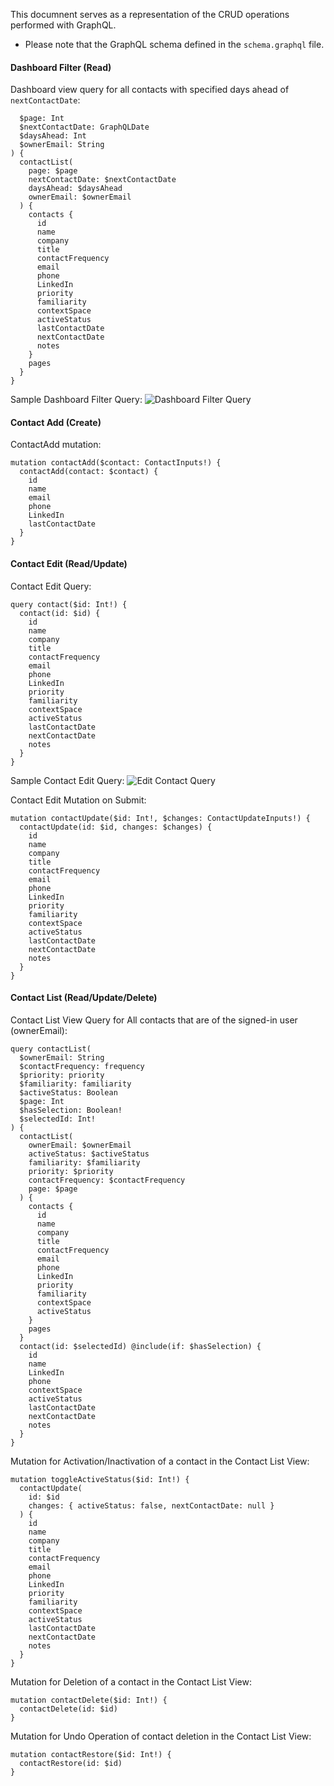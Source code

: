 This documnent serves as a representation of the CRUD operations performed with GraphQL. 
- Please note that the GraphQL schema defined in the  `schema.graphql` file.



#### Dashboard Filter (Read)

Dashboard view query for all contacts with specified days ahead of `nextContactDate`:

```query contactList(
  $page: Int
  $nextContactDate: GraphQLDate
  $daysAhead: Int
  $ownerEmail: String
) {
  contactList(
    page: $page
    nextContactDate: $nextContactDate
    daysAhead: $daysAhead
    ownerEmail: $ownerEmail
  ) {
    contacts {
      id
      name
      company
      title
      contactFrequency
      email
      phone
      LinkedIn
      priority
      familiarity
      contextSpace
      activeStatus
      lastContactDate
      nextContactDate
      notes
    }
    pages
  }
}
```
Sample Dashboard Filter Query:
![Dashboard Filter Query](https://github.ccs.neu.edu/NEU-CS5610-SU20/GroupProject_jsonStatham_API/blob/master/ReadmeImages/DashboardFilterQuery.png)


#### Contact Add (Create)

ContactAdd mutation:

```
mutation contactAdd($contact: ContactInputs!) {
  contactAdd(contact: $contact) {
    id
    name
    email
    phone
    LinkedIn
    lastContactDate
  }
}
```


#### Contact Edit (Read/Update)

Contact Edit Query:
```
query contact($id: Int!) {
  contact(id: $id) {
    id
    name
    company
    title
    contactFrequency
    email
    phone
    LinkedIn
    priority
    familiarity
    contextSpace
    activeStatus
    lastContactDate
    nextContactDate
    notes
  }
}
```
Sample  Contact Edit Query:
![Edit Contact Query](https://github.ccs.neu.edu/NEU-CS5610-SU20/GroupProject_jsonStatham_API/blob/master/ReadmeImages/EditContactQuery.png)


Contact Edit Mutation on Submit:

```
mutation contactUpdate($id: Int!, $changes: ContactUpdateInputs!) {
  contactUpdate(id: $id, changes: $changes) {
    id
    name
    company
    title
    contactFrequency
    email
    phone
    LinkedIn
    priority
    familiarity
    contextSpace
    activeStatus
    lastContactDate
    nextContactDate
    notes
  }
}
```

#### Contact List (Read/Update/Delete)

Contact List View Query for All contacts that are of the signed-in user (ownerEmail):

```
query contactList(
  $ownerEmail: String
  $contactFrequency: frequency
  $priority: priority
  $familiarity: familiarity
  $activeStatus: Boolean
  $page: Int
  $hasSelection: Boolean!
  $selectedId: Int!
) {
  contactList(
    ownerEmail: $ownerEmail
    activeStatus: $activeStatus
    familiarity: $familiarity
    priority: $priority
    contactFrequency: $contactFrequency
    page: $page
  ) {
    contacts {
      id
      name
      company
      title
      contactFrequency
      email
      phone
      LinkedIn
      priority
      familiarity
      contextSpace
      activeStatus
    }
    pages
  }
  contact(id: $selectedId) @include(if: $hasSelection) {
    id
    name
    LinkedIn
    phone
    contextSpace
    activeStatus
    lastContactDate
    nextContactDate
    notes
  }
}
```

Mutation for Activation/Inactivation of a contact in the Contact List View:

```
mutation toggleActiveStatus($id: Int!) {
  contactUpdate(
    id: $id
    changes: { activeStatus: false, nextContactDate: null }
  ) {
    id
    name
    company
    title
    contactFrequency
    email
    phone
    LinkedIn
    priority
    familiarity
    contextSpace
    activeStatus
    lastContactDate
    nextContactDate
    notes
  }
}
```

Mutation for Deletion of a contact in the Contact List View:

```
mutation contactDelete($id: Int!) {
  contactDelete(id: $id)
}
```


Mutation for Undo Operation of contact deletion in the Contact List View:
```
mutation contactRestore($id: Int!) {
  contactRestore(id: $id)
}

```
